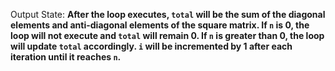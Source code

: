 Output State: **After the loop executes, `total` will be the sum of the diagonal elements and anti-diagonal elements of the square matrix. If `n` is 0, the loop will not execute and `total` will remain 0. If `n` is greater than 0, the loop will update `total` accordingly. `i` will be incremented by 1 after each iteration until it reaches `n`.**